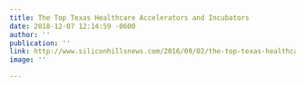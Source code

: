 ```yaml
---
title: The Top Texas Healthcare Accelerators and Incubators
date: 2018-12-07 12:14:59 -0600
author: ''
publication: ''
link: http://www.siliconhillsnews.com/2016/09/02/the-top-texas-healthcare-accelerators-and-incubators/
image: ''

---
```

